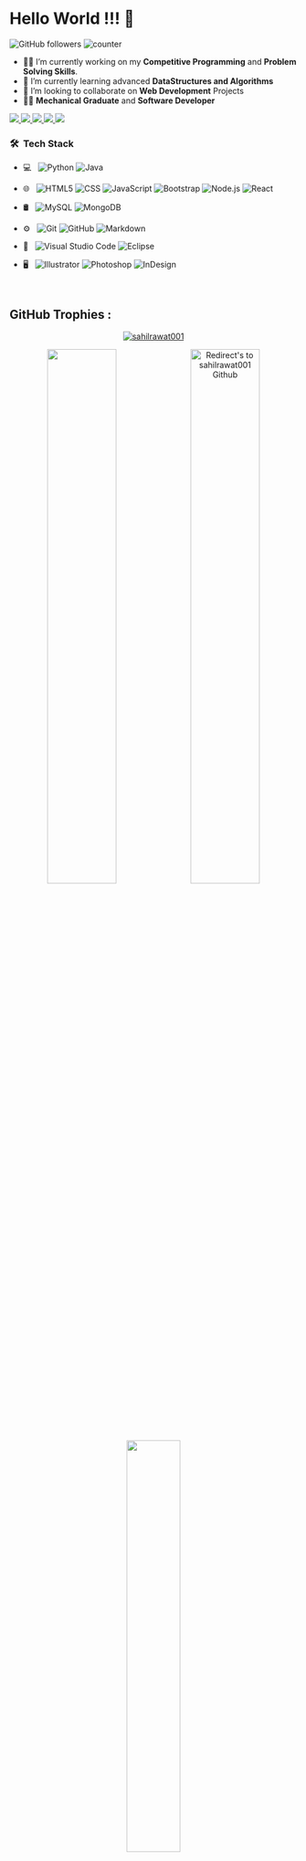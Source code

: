
# **Hello World** !!! 🙌 

<!-- Followers -->
![GitHub followers](https://img.shields.io/github/followers/sahilrawat001?style=flat&label=FOLLOWERS)
 ![counter]( https://en2hjd3uoenb4jc.m.pipedream.net)

 

- 👨‍💻 I’m currently working on my **Competitive Programming** and **Problem Solving Skills**.
- 🤯 I’m currently learning advanced **DataStructures and Algorithms**
- 🤩 I’m looking to collaborate on **Web Development** Projects
- 👨‍🏭 **Mechanical Graduate** and **Software Developer** 

<a href="https://leetcode.com/sahilrawat001/">
  <img src="https://img.shields.io/badge/Leetcode-orange?style=for-the-badge&logo=leetcode&logoColor=black"/>
</a>
<a href="https://www.linkedin.com/in/sahil-rawat-6387aa1aa">
  <img src="https://img.shields.io/badge/LinkedIn-0077B5?style=for-the-badge&logo=linkedin&logoColor=white"/> 
 </a> 
<a href="mailto:sahilrawat680@gmail.com">
  <img src="https://img.shields.io/badge/Gmail-D14836?style=for-the-badge&logo=gmail&logoColor=white"/>
</a>
<a href="https://twitter.com/SahilRawat03">
  <img src="https://img.shields.io/badge/Twitter-1DA1F2?style=for-the-badge&logo=twitter&logoColor=white"/>
</a>

<a href="https://www.instagram.com/SahilRawat_001/">
  <img src="https://img.shields.io/badge/Instagram-E4405F?style=for-the-badge&logo=instagram&logoColor=white"/>
</a>


<h3> 🛠 &nbsp;Tech Stack</h3>

- 💻 &nbsp;
  ![Python](https://img.shields.io/badge/-Python-333333?style=flat&logo=python)
  ![Java](https://img.shields.io/badge/-Java-333333?style=flat&logo=Java&logoColor=007396)
 
- 🌐 &nbsp;
  ![HTML5](https://img.shields.io/badge/-HTML5-333333?style=flat&logo=HTML5)
  ![CSS](https://img.shields.io/badge/-CSS-333333?style=flat&logo=CSS3&logoColor=1572B6)
  ![JavaScript](https://img.shields.io/badge/-JavaScript-333333?style=flat&logo=javascript)
  ![Bootstrap](https://img.shields.io/badge/-Bootstrap-333333?style=flat&logo=bootstrap&logoColor=563D7C)
  ![Node.js](https://img.shields.io/badge/-Node.js-333333?style=flat&logo=node.js)
  ![React](https://img.shields.io/badge/-React-333333?style=flat&logo=react)
- 🛢 &nbsp;
  ![MySQL](https://img.shields.io/badge/-MySQL-333333?style=flat&logo=mysql)
  ![MongoDB](https://img.shields.io/badge/-MongoDB-333333?style=flat&logo=mongodb)
- ⚙️ &nbsp;
  ![Git](https://img.shields.io/badge/-Git-333333?style=flat&logo=git)
  ![GitHub](https://img.shields.io/badge/-GitHub-333333?style=flat&logo=github)
  ![Markdown](https://img.shields.io/badge/-Markdown-333333?style=flat&logo=markdown)
- 🔧 &nbsp;
  ![Visual Studio Code](https://img.shields.io/badge/-Visual%20Studio%20Code-333333?style=flat&logo=visual-studio-code&logoColor=007ACC)
  ![Eclipse](https://img.shields.io/badge/-Eclipse-333333?style=flat&logo=eclipse-ide&logoColor=2C2255)
- 🖥 &nbsp;
  ![Illustrator](https://img.shields.io/badge/-Illustrator-333333?style=flat&logo=adobe-illustrator)
  ![Photoshop](https://img.shields.io/badge/-Photoshop-333333?style=flat&logo=adobe-photoshop)
  ![InDesign](https://img.shields.io/badge/-InDesign-333333?style=flat&logo=adobe-indesign)

<br>
 

## **GitHub Trophies :**
<!-- https://github.com/ryo-ma/github-profile-trophy -->

<p align="center">
<a href="https://github.com/sahilrawat001"><img src="https://github-profile-trophy.vercel.app/?username=sahilrawat001&rank=S,A,AA,AAA,SECRET,B,C&row=1&theme=flat&no-frame=true" alt="sahilrawat001"/></a>
</p>


<p align="center">
<a href="https://github.com/sahilrawat001" title="Redirect's to sahilrawat001's Github">
<img width="49%" src="https://github-readme-stats.vercel.app/api?username=sahilrawat001&show_icons=true&theme=dark&count_private=true&text_color=d3d3d3&icon_color=00E6FE&title_color=00E6FE" /></a>
  
<a href="https://github.com/sahilrawat001">
<img width="49%" title="Redirect's to sahilrawat001 Github" src="https://github-readme-streak-stats.herokuapp.com/?user=sahilrawat001&theme=dark&theme=black-ice&stroke=0000" /></a>

<a href ="https://github.com/sahilrawat001" title="Redirect's to sahilrawat001 Github">
<img width="43%" src="https://github-readme-stats.vercel.app/api/top-langs/?username=sahilrawat001&layout=compact&theme=dark&langs_count=6&count_private=false&text_color=d3d3d3&title_color=00E6FE"/></a>



<!--
**sahilrawat001/sahilrawat001** is a ✨ _special_ ✨ repository because its `README.md` (this file) appears on your GitHub profile.
 
Here are some ideas to get you started:


-->
